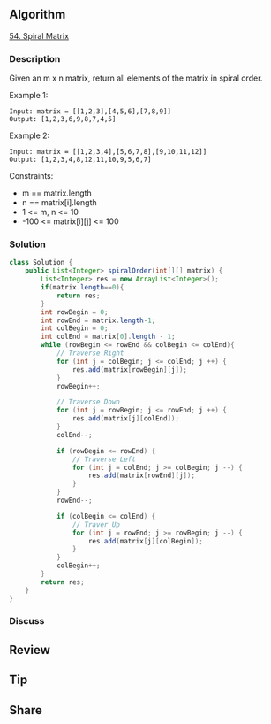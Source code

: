 ## Algorithm

[54. Spiral Matrix](https://leetcode.com/problems/spiral-matrix/description)

### Description

Given an m x n matrix, return all elements of the matrix in spiral order.

Example 1:

```
Input: matrix = [[1,2,3],[4,5,6],[7,8,9]]
Output: [1,2,3,6,9,8,7,4,5]
```

Example 2:

```
Input: matrix = [[1,2,3,4],[5,6,7,8],[9,10,11,12]]
Output: [1,2,3,4,8,12,11,10,9,5,6,7]
```

Constraints:

- m == matrix.length
- n == matrix[i].length
- 1 <= m, n <= 10
- -100 <= matrix[i][j] <= 100

### Solution

```java
class Solution {
    public List<Integer> spiralOrder(int[][] matrix) {
        List<Integer> res = new ArrayList<Integer>();
        if(matrix.length==0){
            return res;
        }
        int rowBegin = 0;
        int rowEnd = matrix.length-1;
        int colBegin = 0;
        int colEnd = matrix[0].length - 1;
        while (rowBegin <= rowEnd && colBegin <= colEnd){
            // Traverse Right
            for (int j = colBegin; j <= colEnd; j ++) {
                res.add(matrix[rowBegin][j]);
            }
            rowBegin++;

            // Traverse Down
            for (int j = rowBegin; j <= rowEnd; j ++) {
                res.add(matrix[j][colEnd]);
            }
            colEnd--;

            if (rowBegin <= rowEnd) {
                // Traverse Left
                for (int j = colEnd; j >= colBegin; j --) {
                    res.add(matrix[rowEnd][j]);
                }
            }
            rowEnd--;

            if (colBegin <= colEnd) {
                // Traver Up
                for (int j = rowEnd; j >= rowBegin; j --) {
                    res.add(matrix[j][colBegin]);
                }
            }
            colBegin++;
        }
        return res;
    }
}
```

### Discuss

## Review


## Tip


## Share
